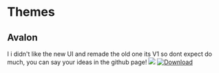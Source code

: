 # Themes
## Avalon
I i didn't like the new UI and remade the old one
its V1 so dont expect do much, you can say your ideas in the
github page! 
![](https://cdn.discordapp.com/attachments/651997885751230483/692046129541546124/Naamloos.png)
[![Download](Naamloos.png=250x250)](https://github.com/SpoorloosYT/SirHurtThemes/releases/tag/v1)
